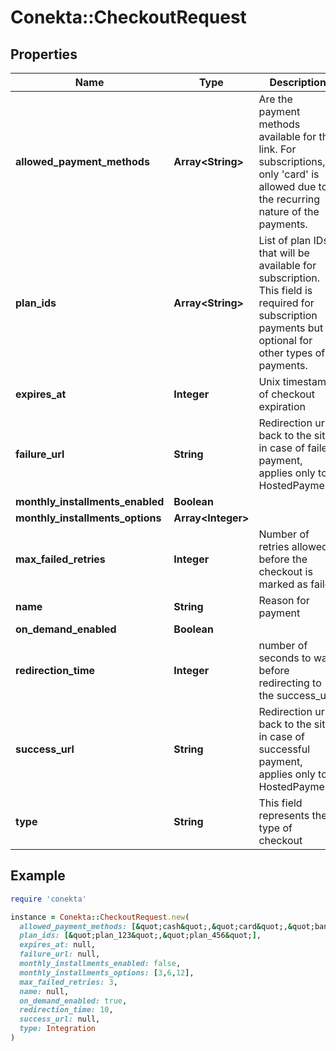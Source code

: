 # Conekta::CheckoutRequest

## Properties

| Name | Type | Description | Notes |
| ---- | ---- | ----------- | ----- |
| **allowed_payment_methods** | **Array&lt;String&gt;** | Are the payment methods available for this link. For subscriptions, only &#39;card&#39; is allowed due to the recurring nature of the payments. |  |
| **plan_ids** | **Array&lt;String&gt;** | List of plan IDs that will be available for subscription. This field is required for subscription payments but optional for other types of payments. |
| **expires_at** | **Integer** | Unix timestamp of checkout expiration | [optional] |
| **failure_url** | **String** | Redirection url back to the site in case of failed payment, applies only to HostedPayment. | [optional] |
| **monthly_installments_enabled** | **Boolean** |  | [optional] |
| **monthly_installments_options** | **Array&lt;Integer&gt;** |  | [optional] |
| **max_failed_retries** | **Integer** | Number of retries allowed before the checkout is marked as failed | [optional] |
| **name** | **String** | Reason for payment | [optional] |
| **on_demand_enabled** | **Boolean** |  | [optional] |
| **redirection_time** | **Integer** | number of seconds to wait before redirecting to the success_url | [optional] |
| **success_url** | **String** | Redirection url back to the site in case of successful payment, applies only to HostedPayment | [optional] |
| **type** | **String** | This field represents the type of checkout | [optional] |

## Example

```ruby
require 'conekta'

instance = Conekta::CheckoutRequest.new(
  allowed_payment_methods: [&quot;cash&quot;,&quot;card&quot;,&quot;bank_transfer&quot;,&quot;bnpl&quot;],
  plan_ids: [&quot;plan_123&quot;,&quot;plan_456&quot;],
  expires_at: null,
  failure_url: null,
  monthly_installments_enabled: false,
  monthly_installments_options: [3,6,12],
  max_failed_retries: 3,
  name: null,
  on_demand_enabled: true,
  redirection_time: 10,
  success_url: null,
  type: Integration
)
```

